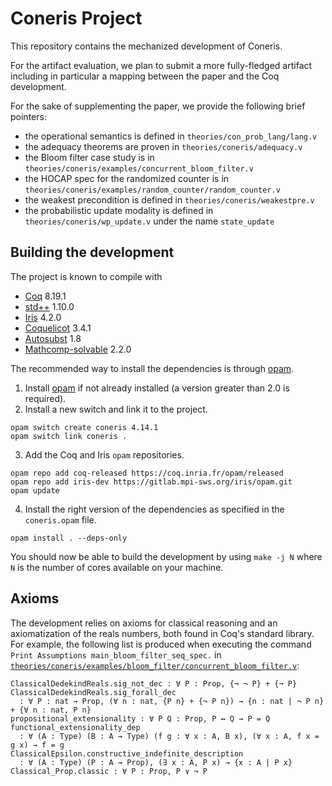 # Coneris Project

This repository contains the mechanized development of Coneris.

For the artifact evaluation, we plan to submit a more fully-fledged artifact including in particular a mapping between the paper and the Coq development.

For the sake of supplementing the paper, we provide the following brief pointers:
- the operational semantics is defined in `theories/con_prob_lang/lang.v`
- the adequacy theorems are proven in `theories/coneris/adequacy.v`
- the Bloom filter case study is in `theories/coneris/examples/concurrent_bloom_filter.v`
- the HOCAP spec for the randomized counter is in `theories/coneris/examples/random_counter/random_counter.v`
- the weakest precondition is defined in `theories/coneris/weakestpre.v`
- the probabilistic update modality is defined in `theories/coneris/wp_update.v` under the name `state_update`


## Building the development

The project is known to compile with

- [Coq](https://coq.inria.fr/) 8.19.1
- [std++](https://gitlab.mpi-sws.org/iris/stdpp) 1.10.0
- [Iris](https://gitlab.mpi-sws.org/iris/iris/) 4.2.0
- [Coquelicot](https://gitlab.inria.fr/coquelicot/coquelicot/) 3.4.1
- [Autosubst](https://github.com/coq-community/autosubst) 1.8
- [Mathcomp-solvable](https://github.com/math-comp/math-comp) 2.2.0

The recommended way to install the dependencies is through [opam](https://opam.ocaml.org/doc/Install.html).

1. Install [opam](https://opam.ocaml.org/doc/Install.html) if not already installed (a version greater than 2.0 is required).
2. Install a new switch and link it to the project.
```
opam switch create coneris 4.14.1
opam switch link coneris .
```
3. Add the Coq and Iris `opam` repositories.
```
opam repo add coq-released https://coq.inria.fr/opam/released
opam repo add iris-dev https://gitlab.mpi-sws.org/iris/opam.git
opam update
```
4. Install the right version of the dependencies as specified in the `coneris.opam` file.
```
opam install . --deps-only
```

You should now be able to build the development by using `make -j N` where `N` is the number of cores available on your machine.

## Axioms

The development relies on axioms for classical reasoning and an axiomatization of the reals numbers, both found in Coq's standard library. For example, the following list is produced when executing the command `Print Assumptions main_bloom_filter_seq_spec.` in [`theories/coneris/examples/bloom_filter/concurrent_bloom_filter.v`](theories/coneris/examples/bloom_filter/concurrent_bloom_filter.v):

```
ClassicalDedekindReals.sig_not_dec : ∀ P : Prop, {¬ ¬ P} + {¬ P}
ClassicalDedekindReals.sig_forall_dec
  : ∀ P : nat → Prop, (∀ n : nat, {P n} + {¬ P n}) → {n : nat | ¬ P n} + {∀ n : nat, P n}
propositional_extensionality : ∀ P Q : Prop, P ↔ Q → P = Q
functional_extensionality_dep
  : ∀ (A : Type) (B : A → Type) (f g : ∀ x : A, B x), (∀ x : A, f x = g x) → f = g
ClassicalEpsilon.constructive_indefinite_description
  : ∀ (A : Type) (P : A → Prop), (∃ x : A, P x) → {x : A | P x}
Classical_Prop.classic : ∀ P : Prop, P ∨ ¬ P
```

